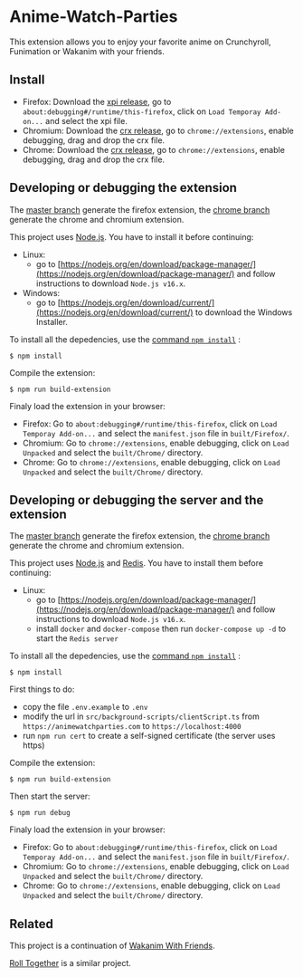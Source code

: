 # Anime-Watch-Parties

This extension allows you to enjoy your favorite anime on Crunchyroll, Funimation or Wakanim with your friends.

## Install

- Firefox: Download the [xpi release](https://github.com/Dragicafit/Anime-Watch-Parties/releases/download/v0.1.0-beta/Wakanim-With-Friends.xpi), go to `about:debugging#/runtime/this-firefox`, click on `Load Temporay Add-on...` and select the xpi file.
- Chromium: Download the [crx release](https://github.com/Dragicafit/Anime-Watch-Parties/releases/download/v0.1.0-beta/Wakanim-With-Friends.crx), go to `chrome://extensions`, enable debugging, drag and drop the crx file.
- Chrome: Download the [crx release](https://github.com/Dragicafit/Anime-Watch-Parties/releases/download/v0.1.0-beta/Wakanim-With-Friends.crx), go to `chrome://extensions`, enable debugging, drag and drop the crx file.

## Developing or debugging the extension

The [master branch](https://github.com/Dragicafit/Anime-Watch-Parties) generate the firefox extension, the [chrome branch](https://github.com/Dragicafit/Anime-Watch-Parties/tree/chrome) generate the chrome and chromium extension.

This project uses [Node.js](https://nodejs.org/). You have to install it before continuing:

- Linux:
  - go to [https://nodejs.org/en/download/package-manager/](https://nodejs.org/en/download/package-manager/) and follow instructions to download `Node.js v16.x`.
- Windows:
  - go to [https://nodejs.org/en/download/current/](https://nodejs.org/en/download/current/) to download the Windows Installer.

To install all the depedencies, use the [command `npm install`](https://docs.npmjs.com/getting-started/installing-npm-packages-locally) :

```ShellSession
$ npm install
```

Compile the extension:

```ShellSession
$ npm run build-extension
```

Finaly load the extension in your browser:

- Firefox: Go to `about:debugging#/runtime/this-firefox`, click on `Load Temporay Add-on...` and select the `manifest.json` file in `built/Firefox/`.
- Chromium: Go to `chrome://extensions`, enable debugging, click on `Load Unpacked` and select the `built/Chrome/` directory.
- Chrome: Go to `chrome://extensions`, enable debugging, click on `Load Unpacked` and select the `built/Chrome/` directory.

## Developing or debugging the server and the extension

The [master branch](https://github.com/Dragicafit/Anime-Watch-Parties) generate the firefox extension, the [chrome branch](https://github.com/Dragicafit/Anime-Watch-Parties/tree/chrome) generate the chrome and chromium extension.

This project uses [Node.js](https://nodejs.org/en/) and [Redis](https://redis.io/). You have to install them before continuing:

- Linux:
  - go to [https://nodejs.org/en/download/package-manager/](https://nodejs.org/en/download/package-manager/) and follow instructions to download `Node.js v16.x`.
  - install `docker` and `docker-compose` then run `docker-compose up -d` to start the `Redis server`

To install all the depedencies, use the [command `npm install`](https://docs.npmjs.com/getting-started/installing-npm-packages-locally) :

```ShellSession
$ npm install
```

First things to do:

- copy the file `.env.example` to `.env`
- modify the url in `src/background-scripts/clientScript.ts` from `https://animewatchparties.com` to `https://localhost:4000`
- run `npm run cert` to create a self-signed certificate (the server uses https)

Compile the extension:

```ShellSession
$ npm run build-extension
```

Then start the server:

```ShellSession
$ npm run debug
```

Finaly load the extension in your browser:

- Firefox: Go to `about:debugging#/runtime/this-firefox`, click on `Load Temporay Add-on...` and select the `manifest.json` file in `built/Firefox/`.
- Chromium: Go to `chrome://extensions`, enable debugging, click on `Load Unpacked` and select the `built/Chrome/` directory.
- Chrome: Go to `chrome://extensions`, enable debugging, click on `Load Unpacked` and select the `built/Chrome/` directory.

## Related

This project is a continuation of [Wakanim With Friends](https://github.com/Dragicafit/Wakanim-With-Friends).

[Roll Together](https://github.com/samuraiexx/roll_together) is a similar project.
